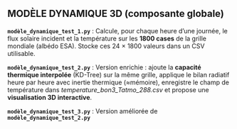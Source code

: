 ## MODÈLE DYNAMIQUE 3D (composante globale)

**`modèle_dynamique_test_1.py`** : Calcule, pour chaque heure d’une journée, le flux solaire incident et la température sur les **1800 cases** de la grille mondiale (albédo ESA). Stocke ces 24 × 1800 valeurs dans un CSV utilisable.

**`modèle_dynamique_test_2.py`** : Version enrichie : ajoute la **capacité thermique interpolée** (KD-Tree) sur la même grille, applique le bilan radiatif heure par heure avec inertie thermique (≈mémoire), enregistre le champ de température dans *temperature_bon3_Tatmo_288.csv* et propose une **visualisation 3D interactive**.

**`modèle_dynamique_test_3.py`** : Version améliorée de **`modèle_dynamique_test_2.py`**

